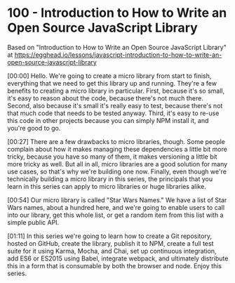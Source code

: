 # 100 - Introduction to How to Write an Open Source JavaScript Library

Based on "Introduction to How to Write an Open Source JavaScript Library" at https://egghead.io/lessons/javascript-introduction-to-how-to-write-an-open-source-javascript-library

[00:00] Hello. We're going to create a micro library from start to finish, everything that we need to get this library up and running. They're a few benefits to creating a micro library in particular. First, because it's so small, it's easy to reason about the code, because there's not much there. Second, also because it's small it's really easy to test, because there's not that much code that needs to be tested anyway. Third, it's easy to re-use this code in other projects because you can simply NPM install it, and you're good to go.

[00:27] There are a few drawbacks to micro libraries, though. Some people complain about how it makes managing these dependencies a little bit more tricky, because you have so many of them, it makes versioning a little bit more tricky as well. But all in all, micro libraries are a good solution for many use cases, so that's why we're building one now. Finally, even though we're technically building a micro library in this series, the principals that you learn in this series can apply to micro libraries or huge libraries alike.

[00:54] Our micro library is called "Star Wars Names." We have a list of Star Wars names, about a hundred here, and we're going to enable users to call into our library, get this whole list, or get a random item from this list with a simple public API.

[01:11] In this series we're going to learn how to create a Git repository, hosted on GitHub, create the library, publish it to NPM, create a full test suite for it using Karma, Mocha, and Chai, set up continuous integration, add ES6 or ES2015 using Babel, integrate webpack, and ultimately distribute this in a form that is consumable by both the browser and node. Enjoy this series.
